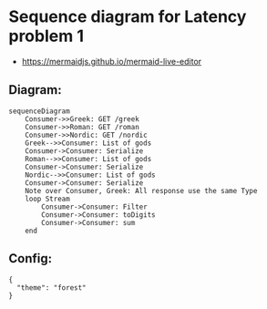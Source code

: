 # Sequence diagram for Latency problem 1

- https://mermaidjs.github.io/mermaid-live-editor

## Diagram:

```
sequenceDiagram
    Consumer->>Greek: GET /greek
    Consumer->>Roman: GET /roman
    Consumer->>Nordic: GET /nordic
    Greek-->>Consumer: List of gods
    Consumer->Consumer: Serialize
    Roman-->>Consumer: List of gods
    Consumer->Consumer: Serialize
    Nordic-->>Consumer: List of gods
    Consumer->Consumer: Serialize
    Note over Consumer, Greek: All response use the same Type
    loop Stream
        Consumer->Consumer: Filter
        Consumer->Consumer: toDigits
        Consumer->Consumer: sum
    end
```

## Config:

```
{
  "theme": "forest"
}
```
